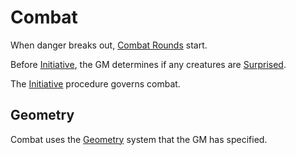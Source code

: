 # Combat

When danger breaks out, [Combat Rounds](../Core%20Procedures/Round.md#Combat%20Round) start.

Before [Initiative](Initiative.md), the GM determines if any creatures are [Surprised](../Conditions/Surprised.md).

The [Initiative](Initiative.md) procedure governs combat.

## Geometry

Combat uses the [Geometry](../Core%20Procedures/Geometry.md) system that the GM has specified.
